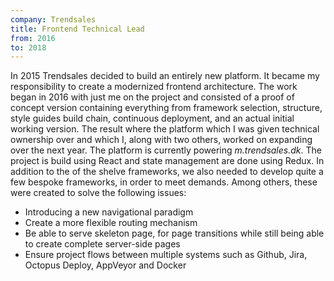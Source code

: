 ```yaml
---
company: Trendsales
title: Frontend Technical Lead
from: 2016
to: 2018
---
```


In 2015 Trendsales decided to build an entirely new platform. It became my responsibility to create a modernized frontend architecture. The work began in 2016 with just me on the project and consisted of a proof of concept version containing everything from framework selection, structure, style guides build chain, continuous deployment, and an actual initial working version. The result where the platform which I was given technical ownership over and which I, along with two others, worked on expanding over the next year. The platform is currently powering _m.trendsales.dk_. The project is build using React and state management are done using Redux. In addition to the of the shelve frameworks, we also needed to develop quite a few bespoke frameworks, in order to meet demands. Among others, these were created to solve the following issues:

- Introducing a new navigational paradigm
- Create a more flexible routing mechanism
- Be able to serve skeleton page, for page transitions while still being able to create complete server-side pages
- Ensure project flows between multiple systems such as Github, Jira, Octopus Deploy, AppVeyor and Docker
